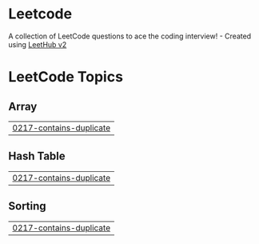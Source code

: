 # Leetcode
A collection of LeetCode questions to ace the coding interview! - Created using [LeetHub v2](https://github.com/arunbhardwaj/LeetHub-2.0)

<!---LeetCode Topics Start-->
# LeetCode Topics
## Array
|  |
| ------- |
| [0217-contains-duplicate](https://github.com/um26/Leetcode/tree/master/0217-contains-duplicate) |
## Hash Table
|  |
| ------- |
| [0217-contains-duplicate](https://github.com/um26/Leetcode/tree/master/0217-contains-duplicate) |
## Sorting
|  |
| ------- |
| [0217-contains-duplicate](https://github.com/um26/Leetcode/tree/master/0217-contains-duplicate) |
<!---LeetCode Topics End-->